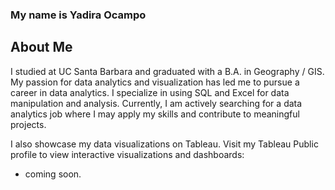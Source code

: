 ### My name is Yadira Ocampo
## About Me

I studied at UC Santa Barbara and graduated with a B.A. in Geography / GIS. My passion for data analytics and visualization has led me to pursue a career in data analytics. I specialize in using SQL and Excel for data manipulation and analysis. Currently, I am actively searching for a data analytics job where I may apply my skills and contribute to meaningful projects.

I also showcase my data visualizations on Tableau. Visit my Tableau Public profile to view interactive visualizations and dashboards:
- coming soon.



<!--
**kyadi33/kyadi33** is a ✨ _special_ ✨ repository because its `README.md` (this file) appears on your GitHub profile.

Here are some ideas to get you started:

- 🔭 I’m currently working on ...
- 🌱 I’m currently learning ...
- 👯 I’m looking to collaborate on ...
- 🤔 I’m looking for help with ...
- 💬 Ask me about ...
- 📫 How to reach me: ...
- 😄 Pronouns: ...
- ⚡ Fun fact: ...
-->
